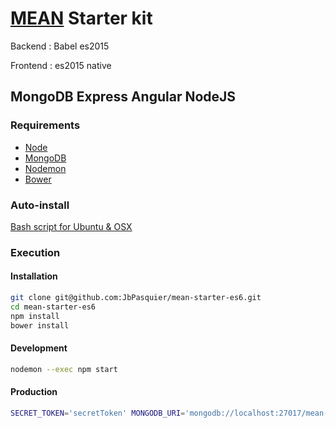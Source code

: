 # [MEAN](http://mean.io/) Starter kit

Backend : Babel es2015

Frontend : es2015 native

## MongoDB Express Angular NodeJS

### Requirements

-   [Node](https://doc.ubuntu-fr.org/nodejs#depuis_un_ppa)
-   [MongoDB](https://doc.ubuntu-fr.org/mongodb#installation)
-   [Nodemon](http://nodemon.io/)
-   [Bower](https://bower.io/)

### Auto-install

[Bash script for Ubuntu & OSX](https://gist.github.com/JbPasquier/4857fd80af2d7ae2f987754db5887969)

### Execution

#### Installation

```bash
git clone git@github.com:JbPasquier/mean-starter-es6.git
cd mean-starter-es6
npm install
bower install
```

#### Development

```bash
nodemon --exec npm start
```

#### Production

```bash
SECRET_TOKEN='secretToken' MONGODB_URI='mongodb://localhost:27017/mean-starter-es6' npm start
```
